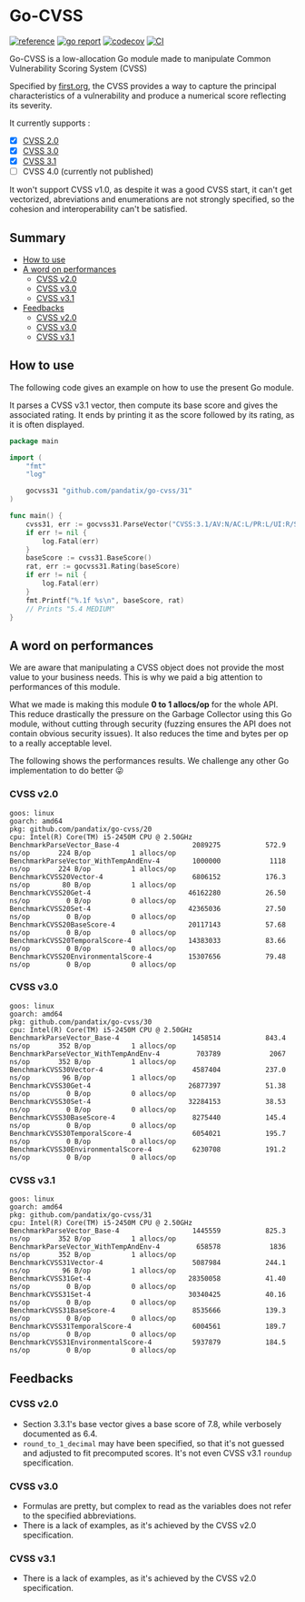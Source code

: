 # Go-CVSS

[![reference](https://godoc.org/github.com/pandatix/go-cvss/v5?status.svg=)](https://pkg.go.dev/github.com/pandatix/go-cvss)
[![go report](https://goreportcard.com/badge/github.com/pandatix/go-cvss)](https://goreportcard.com/report/github.com/pandatix/go-cvss)
[![codecov](https://codecov.io/gh/pandatix/go-cvss/branch/master/graph/badge.svg)](https://codecov.io/gh/pandatix/go-cvss)
[![CI](https://github.com/pandatix/go-cvss/actions/workflows/ci.yaml/badge.svg)](https://github.com/pandatix/go-cvss/actions?query=workflow%3Aci+)

Go-CVSS is a low-allocation Go module made to manipulate Common Vulnerability Scoring System (CVSS)

Specified by [first.org](https://www.first.org/cvss/), the CVSS provides a way to capture the principal characteristics of a vulnerability and produce a numerical score reflecting its severity.

It currently supports :
 - [X] [CVSS 2.0](https://www.first.org/cvss/v2/guide)
 - [X] [CVSS 3.0](https://www.first.org/cvss/v3.0/specification-document)
 - [X] [CVSS 3.1](https://www.first.org/cvss/v3.1/specification-document)
 - [ ] CVSS 4.0 (currently not published)

It won't support CVSS v1.0, as despite it was a good CVSS start, it can't get vectorized, abreviations and enumerations are not strongly specified, so the cohesion and interoperability can't be satisfied.

## Summary

 - [How to use](#how-to-use)
 - [A word on performances](#a-word-on-performances)
   - [CVSS v2.0](#cvss-v20)
   - [CVSS v3.0](#cvss-v30)
   - [CVSS v3.1](#cvss-v31)
 - [Feedbacks](#feedbacks)
   - [CVSS v2.0](#cvss-v20-1)
   - [CVSS v3.0](#cvss-v30-1)
   - [CVSS v3.1](#cvss-v31-1)

## How to use

The following code gives an example on how to use the present Go module.

It parses a CVSS v3.1 vector, then compute its base score and gives the associated rating.
It ends by printing it as the score followed by its rating, as it is often displayed.

```go
package main

import (
	"fmt"
	"log"

	gocvss31 "github.com/pandatix/go-cvss/31"
)

func main() {
	cvss31, err := gocvss31.ParseVector("CVSS:3.1/AV:N/AC:L/PR:L/UI:R/S:C/C:L/I:L/A:N")
	if err != nil {
		log.Fatal(err)
	}
	baseScore := cvss31.BaseScore()
	rat, err := gocvss31.Rating(baseScore)
	if err != nil {
		log.Fatal(err)
	}
	fmt.Printf("%.1f %s\n", baseScore, rat)
	// Prints "5.4 MEDIUM"
}
```

## A word on performances

We are aware that manipulating a CVSS object does not provide the most value to your business needs.
This is why we paid a big attention to performances of this module.

What we made is making this module **0 to 1 allocs/op** for the whole API.
This reduce drastically the pressure on the Garbage Collector using this Go module, without cutting through security (fuzzing ensures the API does not contain obvious security issues). It also reduces the time and bytes per op to a really acceptable level.

The following shows the performances results.
We challenge any other Go implementation to do better :stuck_out_tongue_winking_eye:

### CVSS v2.0

```
goos: linux
goarch: amd64
pkg: github.com/pandatix/go-cvss/20
cpu: Intel(R) Core(TM) i5-2450M CPU @ 2.50GHz
BenchmarkParseVector_Base-4             	 2089275	       572.9 ns/op	     224 B/op	       1 allocs/op
BenchmarkParseVector_WithTempAndEnv-4   	 1000000	        1118 ns/op	     224 B/op	       1 allocs/op
BenchmarkCVSS20Vector-4                 	 6806152	       176.3 ns/op	      80 B/op	       1 allocs/op
BenchmarkCVSS20Get-4                    	46162280	       26.50 ns/op	       0 B/op	       0 allocs/op
BenchmarkCVSS20Set-4                    	42365036	       27.50 ns/op	       0 B/op	       0 allocs/op
BenchmarkCVSS20BaseScore-4              	20117143	       57.68 ns/op	       0 B/op	       0 allocs/op
BenchmarkCVSS20TemporalScore-4          	14383033	       83.66 ns/op	       0 B/op	       0 allocs/op
BenchmarkCVSS20EnvironmentalScore-4     	15307656	       79.48 ns/op	       0 B/op	       0 allocs/op
```

### CVSS v3.0

```
goos: linux
goarch: amd64
pkg: github.com/pandatix/go-cvss/30
cpu: Intel(R) Core(TM) i5-2450M CPU @ 2.50GHz
BenchmarkParseVector_Base-4             	 1458514	       843.4 ns/op	     352 B/op	       1 allocs/op
BenchmarkParseVector_WithTempAndEnv-4   	  703789	        2067 ns/op	     352 B/op	       1 allocs/op
BenchmarkCVSS30Vector-4                 	 4587404	       237.0 ns/op	      96 B/op	       1 allocs/op
BenchmarkCVSS30Get-4                    	26877397	       51.38 ns/op	       0 B/op	       0 allocs/op
BenchmarkCVSS30Set-4                    	32284153	       38.53 ns/op	       0 B/op	       0 allocs/op
BenchmarkCVSS30BaseScore-4              	 8275440	       145.4 ns/op	       0 B/op	       0 allocs/op
BenchmarkCVSS30TemporalScore-4          	 6054021	       195.7 ns/op	       0 B/op	       0 allocs/op
BenchmarkCVSS30EnvironmentalScore-4     	 6230708	       191.2 ns/op	       0 B/op	       0 allocs/op
```

### CVSS v3.1

```
goos: linux
goarch: amd64
pkg: github.com/pandatix/go-cvss/31
cpu: Intel(R) Core(TM) i5-2450M CPU @ 2.50GHz
BenchmarkParseVector_Base-4             	 1445559	       825.3 ns/op	     352 B/op	       1 allocs/op
BenchmarkParseVector_WithTempAndEnv-4   	  658578	        1836 ns/op	     352 B/op	       1 allocs/op
BenchmarkCVSS31Vector-4                 	 5087984	       244.1 ns/op	      96 B/op	       1 allocs/op
BenchmarkCVSS31Get-4                    	28350058	       41.40 ns/op	       0 B/op	       0 allocs/op
BenchmarkCVSS31Set-4                    	30340425	       40.16 ns/op	       0 B/op	       0 allocs/op
BenchmarkCVSS31BaseScore-4              	 8535666	       139.3 ns/op	       0 B/op	       0 allocs/op
BenchmarkCVSS31TemporalScore-4          	 6004561	       189.7 ns/op	       0 B/op	       0 allocs/op
BenchmarkCVSS31EnvironmentalScore-4     	 5937879	       184.5 ns/op	       0 B/op	       0 allocs/op
```

## Feedbacks

### CVSS v2.0

 - Section 3.3.1's base vector gives a base score of 7.8, while verbosely documented as 6.4.
 - `round_to_1_decimal` may have been specified, so that it's not guessed and adjusted to fit precomputed scores. It's not even CVSS v3.1 `roundup` specification.

### CVSS v3.0

 - Formulas are pretty, but complex to read as the variables does not refer to the specified abbreviations.
 - There is a lack of examples, as it's achieved by the CVSS v2.0 specification.

### CVSS v3.1

 - There is a lack of examples, as it's achieved by the CVSS v2.0 specification.
